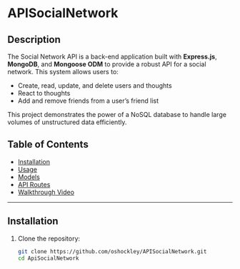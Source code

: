 # APISocialNetwork

## Description

The Social Network API is a back-end application built with **Express.js**, **MongoDB**, and **Mongoose ODM** to provide a robust API for a social network. This system allows users to:

- Create, read, update, and delete users and thoughts
- React to thoughts
- Add and remove friends from a user’s friend list

This project demonstrates the power of a NoSQL database to handle large volumes of unstructured data efficiently.


## Table of Contents

- [Installation](#installation)
- [Usage](#usage)
- [Models](#models)
- [API Routes](#api-routes)
- [Walkthrough Video](#walkthrough-video)

---

## Installation

1. Clone the repository:
   ```bash
   git clone https://github.com/oshockley/APISocialNetwork.git
   cd ApiSocialNetwork
